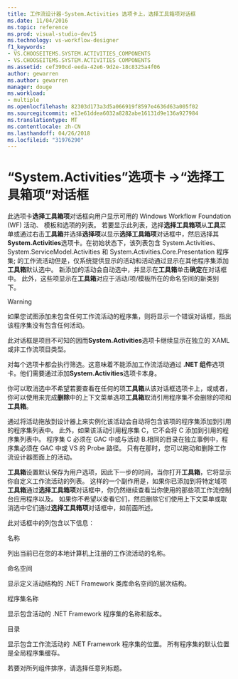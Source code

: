 ```yaml
---
title: 工作流设计器-System.Activities 选项卡上，选择工具箱项对话框
ms.date: 11/04/2016
ms.topic: reference
ms.prod: visual-studio-dev15
ms.technology: vs-workflow-designer
f1_keywords:
- VS.CHOOSEITEMS.SYSTEM.ACTIVITIES_COMPONENTS
- VS.CHOOSEITEMS.SYSTEM.ACTIVITIES COMPONENTS
ms.assetid: cef390cd-eeda-42e6-9d2e-18c8325a4f06
author: gewarren
ms.author: gewarren
manager: douge
ms.workload:
- multiple
ms.openlocfilehash: 82303d173a3d5a066919f8597e4636d63a005f02
ms.sourcegitcommit: e13e61ddea6032a8282abe16131d9e136a927984
ms.translationtype: MT
ms.contentlocale: zh-CN
ms.lasthandoff: 04/26/2018
ms.locfileid: "31976290"
---
```

# <a name="systemactivities-tab-choose-toolbox-items-dialog-box"></a>“System.Activities”选项卡 ->“选择工具箱项”对话框

此选项卡**选择工具箱项**对话框向用户显示可用的 Windows Workflow Foundation (WF) 活动、 模板和选项的列表。 若要显示此列表，选择**选择工具箱项**从**工具**菜单或通过右击**工具箱**并选择**选择项**以显示**选择工具箱项**对话框中，然后选择其**System.Activities**选项卡。在初始状态下，该列表包含 System.Activities、 System.ServiceModel.Activities 和 System.Activities.Core.Presentation 程序集; 的工作流活动但是，仅系统提供显示的活动和活动通过显示在其他程序集添加**工具箱**默认选中。 新添加的活动会自动选中，并显示在**工具箱**单击**确定**在对话框中。 此外，这些项显示在**工具箱**对应于活动/项/模板所在的命名空间的新类别下。

> [!WARNING]
> 如果您试图添加未包含任何工作流活动的程序集，则将显示一个错误对话框，指出该程序集没有包含任何活动。

 此对话框是项目不可知的因而**System.Activities**选项卡继续显示在独立的 XAML 或非工作流项目类型。

 对每个选项卡都会执行筛选。这意味着不能添加工作流活动通过 **.NET 组件**选项卡。他们需要通过添加**System.Activities**选项卡本身。

 你可以取消选中不希望若要查看在任何的项**工具箱**从该对话框选项卡上，或或者，你可以使用来完成**删除**中的上下文菜单选项**工具箱**取消引用程序集不会删除的项和**工具箱**。

 通过将活动拖放到设计器上来实例化该活动会自动将包含该项的程序集添加到引用的程序集列表中。 此外，如果该活动引用程序集 C，它不会将 C 添加到引用的程序集列表中。 程序集 C 必须在 GAC 中或与活动 B.相同的目录在独立事例中，程序集必须在 GAC 中或 VS 的 Probe 路径。 只有在那时，您可以拖动和删除工作流设计器图面上的活动。

 **工具箱**设置默认保存为用户选项，因此下一步的时间，当你打开**工具箱**，它将显示你自定义工作流活动的列表。 这样的一个副作用是，如果你已添加到将特定域项**工具箱**通过**选择工具箱项**对话框中，你仍然继续查看当你使用的那些项工作流控制台应用程序以及。 如果你不希望以查看它们，然后删除它们使用上下文菜单或取消选中它们通过**选择工具箱项**对话框中，如前面所述。

 此对话框中的列包含以下信息：

 名称

 列出当前已在您的本地计算机上注册的工作流活动的名称。

 命名空间

 显示定义活动结构的 .NET Framework 类库命名空间的层次结构。

 程序集名称

 显示包含活动的 .NET Framework 程序集的名称和版本。

 目录

 显示包含工作流活动的 .NET Framework 程序集的位置。 所有程序集的默认位置是全局程序集缓存。

 若要对所列组件排序，请选择任意列标题。
